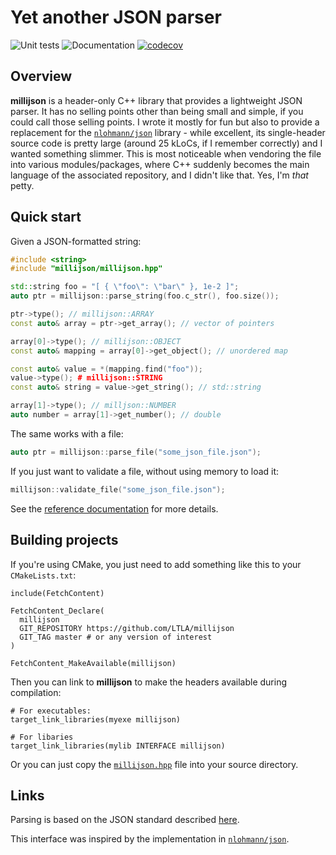 # Yet another JSON parser

![Unit tests](https://github.com/LTLA/millijson/actions/workflows/run-tests.yaml/badge.svg)
![Documentation](https://github.com/LTLA/millijson/actions/workflows/doxygenate.yaml/badge.svg)
[![codecov](https://codecov.io/gh/LTLA/millijson/branch/master/graph/badge.svg?token=DLTMWKJAG3)](https://codecov.io/gh/LTLA/millijson)

## Overview

**millijson** is a header-only C++ library that provides a lightweight JSON parser.
It has no selling points other than being small and simple, if you could call those selling points.
I wrote it mostly for fun but also to provide a replacement for the [`nlohmann/json`](https://github.com/nlohmann/json) library -
while excellent, its single-header source code is pretty large (around 25 kLoCs, if I remember correctly) and I wanted something slimmer.
This is most noticeable when vendoring the file into various modules/packages, where C++ suddenly becomes the main language of the associated repository, and I didn't like that.
Yes, I'm _that_ petty.

## Quick start

Given a JSON-formatted string:

```cpp
#include <string>
#include "millijson/millijson.hpp"

std::string foo = "[ { \"foo\": \"bar\" }, 1e-2 ]";
auto ptr = millijson::parse_string(foo.c_str(), foo.size());

ptr->type(); // millijson::ARRAY
const auto& array = ptr->get_array(); // vector of pointers

array[0]->type(); // millijson::OBJECT
const auto& mapping = array[0]->get_object(); // unordered map

const auto& value = *(mapping.find("foo"));
value->type(); # millijson::STRING
const auto& string = value->get_string(); // std::string

array[1]->type(); // milljson::NUMBER
auto number = array[1]->get_number(); // double
```

The same works with a file:

```cpp
auto ptr = millijson::parse_file("some_json_file.json");
```

If you just want to validate a file, without using memory to load it:

```cpp
millijson::validate_file("some_json_file.json");
```

See the [reference documentation](https://ltla.github.io/millijson) for more details.

## Building projects

If you're using CMake, you just need to add something like this to your `CMakeLists.txt`:

```
include(FetchContent)

FetchContent_Declare(
  millijson 
  GIT_REPOSITORY https://github.com/LTLA/millijson
  GIT_TAG master # or any version of interest
)

FetchContent_MakeAvailable(millijson)
```

Then you can link to **millijson** to make the headers available during compilation:

```
# For executables:
target_link_libraries(myexe millijson)

# For libaries
target_link_libraries(mylib INTERFACE millijson)
```

Or you can just copy the [`millijson.hpp`](include/millijson/millijson.hpp) file into your source directory.

## Links

Parsing is based on the JSON standard described [here](https://www.json.org/json-en.html).

This interface was inspired by the implementation in [`nlohmann/json`](https://github.com/nlohmann/json).
